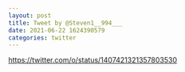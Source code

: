 ```yaml
--- 
layout: post 
title: Tweet by @Steven1__994___ 
date: 2021-06-22 1624390579 
categories: twitter 
--- 
```

https://twitter.com/o/status/1407421321357803530